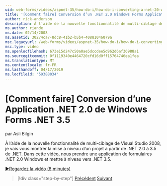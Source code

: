 ```yaml
---
uid: web-forms/videos/aspnet-35/how-do-i/how-do-i-converting-a-net-20-windows-forms-application-to-net-35
title: '[Comment faire] Conversion d’un .NET 2.0 Windows Forms Application vers .NET 3.5 | Microsoft Docs'
author: rick-anderson
description: À l’aide de la nouvelle fonctionnalité de multi-ciblage de Visual Studio 2008, je vais vous montrer la mise à niveau d’un projet à partir de .NET 2.0 à 3.5 de .NET. Dans cette vidéo, nous allons prendre un...
ms.author: riande
ms.date: 02/14/2008
ms.assetid: 30274ca7-8dc8-41b2-b5b4-40881046079a
msc.legacyurl: /web-forms/videos/aspnet-35/how-do-i/how-do-i-converting-a-net-20-windows-forms-application-to-net-35
msc.type: video
ms.openlocfilehash: 673e15d247c50a0ae5dccdee5d962d6af36988a1
ms.sourcegitcommit: 0f1119340e4464720cfd16d0ff15764746ea1fea
ms.translationtype: MT
ms.contentlocale: fr-FR
ms.lasthandoff: 04/17/2019
ms.locfileid: "59388034"
---
```

# <a name="how-do-i-converting-a-net-20-windows-forms-application-to-net-35"></a>[Comment faire] Conversion d’une Application .NET 2.0 de Windows Forms .NET 3.5

par Asli Bilgin

À l’aide de la nouvelle fonctionnalité de multi-ciblage de Visual Studio 2008, je vais vous montrer la mise à niveau d’un projet à partir de .NET 2.0 à 3.5 de .NET. Dans cette vidéo, nous prendre une application de formulaires .NET 2.0 Windows et mettre à niveau vers .NET 3.5.

[&#9654;Regardez la vidéo (8 minutes)](https://channel9.msdn.com/Blogs/ASP-NET-Site-Videos/how-do-i-converting-a-net-20-windows-forms-application-to-net-35)

> [!div class="step-by-step"]
> [Précédent](how-do-i-advance-cascading-style-sheet-features-and-management.md)
> [Suivant](how-do-i-get-started-with-the-entity-framework.md)
